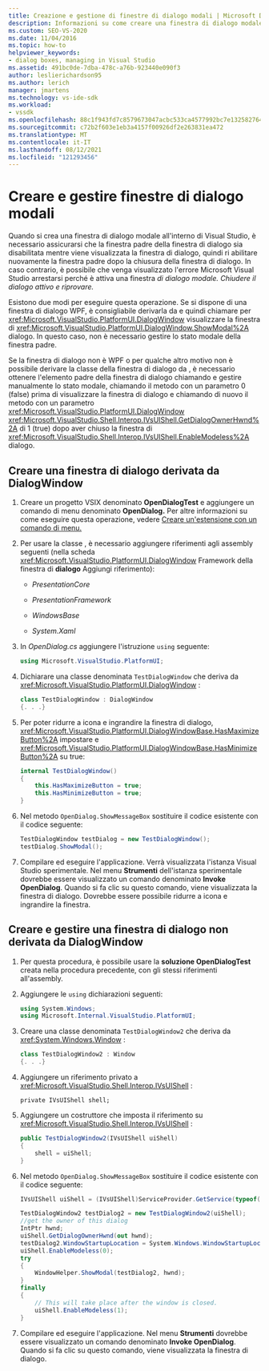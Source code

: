 ```yaml
---
title: Creazione e gestione di finestre di dialogo modali | Microsoft Docs
description: Informazioni su come creare una finestra di dialogo modale all'interno Visual Studio, sia usando DialogWindow che senza usare DialogWindow.
ms.custom: SEO-VS-2020
ms.date: 11/04/2016
ms.topic: how-to
helpviewer_keywords:
- dialog boxes, managing in Visual Studio
ms.assetid: 491bc0de-7dba-478c-a76b-923440e090f3
author: leslierichardson95
ms.author: lerich
manager: jmartens
ms.technology: vs-ide-sdk
ms.workload:
- vssdk
ms.openlocfilehash: 88c1f943fd7c8579673047acbc533ca4577992bc7e13258276496a2499129e5c
ms.sourcegitcommit: c72b2f603e1eb3a4157f00926df2e263831ea472
ms.translationtype: MT
ms.contentlocale: it-IT
ms.lasthandoff: 08/12/2021
ms.locfileid: "121293456"
---
```

# <a name="create-and-manage-modal-dialog-boxes"></a>Creare e gestire finestre di dialogo modali
Quando si crea una finestra di dialogo modale all'interno di Visual Studio, è necessario assicurarsi che la finestra padre della finestra di dialogo sia disabilitata mentre viene visualizzata la finestra di dialogo, quindi ri abilitare nuovamente la finestra padre dopo la chiusura della finestra di dialogo. In caso contrario, è possibile che venga visualizzato l'errore Microsoft Visual Studio arrestarsi perché è attiva una finestra *di dialogo modale. Chiudere il dialogo attivo e riprovare.*

Esistono due modi per eseguire questa operazione. Se si dispone di una finestra di dialogo WPF, è consigliabile derivarla da e quindi chiamare per <xref:Microsoft.VisualStudio.PlatformUI.DialogWindow> visualizzare la finestra di <xref:Microsoft.VisualStudio.PlatformUI.DialogWindow.ShowModal%2A> dialogo. In questo caso, non è necessario gestire lo stato modale della finestra padre.

Se la finestra di dialogo non è WPF o per qualche altro motivo non è possibile derivare la classe della finestra di dialogo da , è necessario ottenere l'elemento padre della finestra di dialogo chiamando e gestire manualmente lo stato modale, chiamando il metodo con un parametro 0 (false) prima di visualizzare la finestra di dialogo e chiamando di nuovo il metodo con un parametro <xref:Microsoft.VisualStudio.PlatformUI.DialogWindow> <xref:Microsoft.VisualStudio.Shell.Interop.IVsUIShell.GetDialogOwnerHwnd%2A> di 1 (true) dopo aver chiuso la finestra di <xref:Microsoft.VisualStudio.Shell.Interop.IVsUIShell.EnableModeless%2A> dialogo.

## <a name="create-a-dialog-box-derived-from-dialogwindow"></a>Creare una finestra di dialogo derivata da DialogWindow

1. Creare un progetto VSIX denominato **OpenDialogTest** e aggiungere un comando di menu denominato **OpenDialog.** Per altre informazioni su come eseguire questa operazione, vedere [Creare un'estensione con un comando di menu.](../extensibility/creating-an-extension-with-a-menu-command.md)

2. Per usare la classe , è necessario aggiungere riferimenti agli assembly seguenti (nella scheda <xref:Microsoft.VisualStudio.PlatformUI.DialogWindow> Framework della finestra di **dialogo** Aggiungi riferimento):

    - *PresentationCore*

    - *PresentationFramework*

    - *WindowsBase*

    - *System.Xaml*

3. In *OpenDialog.cs* aggiungere l'istruzione `using` seguente:

    ```csharp
    using Microsoft.VisualStudio.PlatformUI;
    ```

4. Dichiarare una classe denominata `TestDialogWindow` che deriva da <xref:Microsoft.VisualStudio.PlatformUI.DialogWindow> :

    ```csharp
    class TestDialogWindow : DialogWindow
    {. . .}
    ```

5. Per poter ridurre a icona e ingrandire la finestra di dialogo, <xref:Microsoft.VisualStudio.PlatformUI.DialogWindowBase.HasMaximizeButton%2A> impostare e <xref:Microsoft.VisualStudio.PlatformUI.DialogWindowBase.HasMinimizeButton%2A> su true:

    ```csharp
    internal TestDialogWindow()
    {
        this.HasMaximizeButton = true;
        this.HasMinimizeButton = true;
    }
    ```

6. Nel metodo `OpenDialog.ShowMessageBox` sostituire il codice esistente con il codice seguente:

    ```csharp
    TestDialogWindow testDialog = new TestDialogWindow();
    testDialog.ShowModal();
    ```

7. Compilare ed eseguire l'applicazione. Verrà visualizzata l'istanza Visual Studio sperimentale. Nel menu **Strumenti** dell'istanza sperimentale dovrebbe essere visualizzato un comando denominato **Invoke OpenDialog**. Quando si fa clic su questo comando, viene visualizzata la finestra di dialogo. Dovrebbe essere possibile ridurre a icona e ingrandire la finestra.

## <a name="create-and-manage-a-dialog-box-not-derived-from-dialogwindow"></a>Creare e gestire una finestra di dialogo non derivata da DialogWindow

1. Per questa procedura, è possibile usare la **soluzione OpenDialogTest** creata nella procedura precedente, con gli stessi riferimenti all'assembly.

2. Aggiungere le `using` dichiarazioni seguenti:

    ```csharp
    using System.Windows;
    using Microsoft.Internal.VisualStudio.PlatformUI;
    ```

3. Creare una classe denominata `TestDialogWindow2` che deriva da <xref:System.Windows.Window> :

    ```csharp
    class TestDialogWindow2 : Window
    {. . .}
    ```

4. Aggiungere un riferimento privato a <xref:Microsoft.VisualStudio.Shell.Interop.IVsUIShell> :

    ```
    private IVsUIShell shell;
    ```

5. Aggiungere un costruttore che imposta il riferimento su <xref:Microsoft.VisualStudio.Shell.Interop.IVsUIShell> :

    ```csharp
    public TestDialogWindow2(IVsUIShell uiShell)
    {
        shell = uiShell;
    }
    ```

6. Nel metodo `OpenDialog.ShowMessageBox` sostituire il codice esistente con il codice seguente:

    ```csharp
    IVsUIShell uiShell = (IVsUIShell)ServiceProvider.GetService(typeof(SVsUIShell));

    TestDialogWindow2 testDialog2 = new TestDialogWindow2(uiShell);
    //get the owner of this dialog
    IntPtr hwnd;
    uiShell.GetDialogOwnerHwnd(out hwnd);
    testDialog2.WindowStartupLocation = System.Windows.WindowStartupLocation.CenterOwner;
    uiShell.EnableModeless(0);
    try
    {
        WindowHelper.ShowModal(testDialog2, hwnd);
    }
    finally
    {
        // This will take place after the window is closed.
        uiShell.EnableModeless(1);
    }
    ```

7. Compilare ed eseguire l'applicazione. Nel menu **Strumenti** dovrebbe essere visualizzato un comando denominato **Invoke OpenDialog**. Quando si fa clic su questo comando, viene visualizzata la finestra di dialogo.
